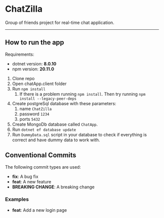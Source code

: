 # ChatZilla
Group of friends project for real-time chat application.

---
## How to run the app
Requirements:
- dotnet version: **8.0.10**
- npm version: **20.11.0**

1. Clone repo
2. Open chatApp.client folder
3. Run `npm install`
   1. If there is a problem running `npm install`. Then try running `npm install --legacy-peer-deps`
4. Create postgreSql database with these parameters:
   1. name `ChatZilla`
   2. password `1234`
   3. ports `5432`
5. Create MongoDb database called `ChatApp`.
6. Run `dotnet ef database update`
7. Run `DummyData.sql` script in your database to check if everything is correct and have dummy data to work with.

## Conventional Commits

The following commit types are used:

- **fix**: A bug fix
- **feat**: A new feature
- **BREAKING CHANGE**: A breaking change

### Examples

- **feat**: Add a new login page
